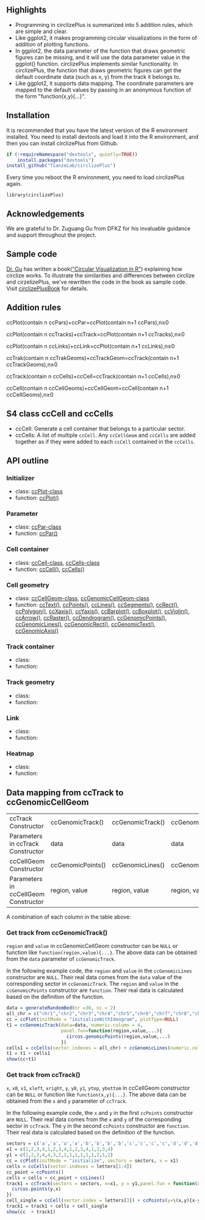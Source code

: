 ## Highlights

-   Programming in circlizePlus is summarized into 5 addition rules, which are simple and clear.
-   Like ggplot2, it makes programming circular visualizations in the form of addition of plotting functions.
-   In ggplot2, the data parameter of the function that draws geometric figures can be missing, and it will use the data parameter value in the ggplot() function. circlizePlus implements similar functionality. In circlizePlus, the function that draws geometric figures can get the default coordinate data (such as x, y) from the track it belongs to.
-   Like ggplot2, it supports data mapping. The coordinate parameters are mapped to the default values ​​by passing in an anonymous function of the form "function(x,y){...}".

## Installation

It is recommended that you have the latest version of the R environment installed. You need to install devtools and load it into the R environment, and then you can install circlizePlus from Github.

``` r
if (!requireNamespace("devtools", quietly=TRUE))
    install.packages("devtools")
install_github("TianzeLab/circlizePlus")
```

Every time you reboot the R environment, you need to load circlizePlus again.

`library(circlizePlus)`

## Acknowledgements

We are grateful to Dr. Zuguang Gu from DFKZ for his invaluable guidance and support throughout the project.

## Sample code

[Dr. Gu](https://github.com/jokergoo) has written a book(["Circular Visualization in R"](https://jokergoo.github.io/circlize_book/book/)) explaining how circlize works. To illustrate the similarities and differences between circlize and cirzelizePlus, we've rewritten the code in the book as sample code. Visit [circlizePlusBook](https://tianzelab.github.io/circlizePlusBook/) for details.

## Addition rules

ccPlot(contain n ccPars)+ccPar=ccPlot(contain n+1 ccPars),n≥0

ccPlot(contain n ccTracks)+ccTrack=ccPlot(contain n+1 ccTracks),n≥0

ccPlot(contain n ccLinks)+ccLink=ccPlot(contain n+1 ccLinks),n≥0

ccTrak(contain n ccTrakGeoms)+ccTrackGeom=ccTrack(contain n+1 ccTrackGeoms),n≥0

ccTrack(contain n ccCells)+ccCell=ccTrack(contain n+1 ccCells),n≥0

ccCell(contain n ccCellGeoms)+ccCellGeom=ccCell(contain n+1 ccCellGeoms),n≥0

## S4 class ccCell and ccCells

-   ccCell: Generate a cell container that belongs to a particular sector.
-   ccCells: A list of multiple `ccCell`. Any `ccCellGeom` and `ccCells` are added together as if they were added to each `ccCell` contained in the `ccCells`.

## API outline 

### Initializer
- class: [ccPlot-class](https://tianzelab.github.io/circlizePlus/reference/ccPlot-class.html)
- function: [ccPlot()](https://tianzelab.github.io/circlizePlus/reference/ccPlot.html)

### Parameter
- class: [ccPar-class](https://tianzelab.github.io/circlizePlus/reference/ccPar-class.html)
- function: [ccPar()](https://tianzelab.github.io/circlizePlus/reference/ccPar.html)

### Cell container
- class: [ccCell-class](https://tianzelab.github.io/circlizePlus/reference/ccCell-class.html), [ccCells-class](https://tianzelab.github.io/circlizePlus/reference/ccCells-class.html)
- function: [ccCell()](https://tianzelab.github.io/circlizePlus/reference/ccCell.html), [ccCells()](https://tianzelab.github.io/circlizePlus/reference/ccCells.html)

### Cell geometry
- class: [ccCellGeom-class](https://tianzelab.github.io/circlizePlus/reference/ccCellGeom-class.html), [ccGenomicCellGeom-class](https://tianzelab.github.io/circlizePlus/reference/ccGenomicCellGeom-class.html)
- function: [ccText()](https://tianzelab.github.io/circlizePlus/reference/ccText.html), [ccPoints()](https://tianzelab.github.io/circlizePlus/reference/ccPoints.html), [ccLines()](https://tianzelab.github.io/circlizePlus/reference/ccLines.html), [ccSegments()](https://tianzelab.github.io/circlizePlus/reference/ccSegments.html), [ccRect()](https://tianzelab.github.io/circlizePlus/reference/ccRect.html), [ccPolygon()](https://tianzelab.github.io/circlizePlus/reference/ccPolygon.html), [ccXaxis()](https://tianzelab.github.io/circlizePlus/reference/ccXaxis.html), [ccYaxis()](https://tianzelab.github.io/circlizePlus/reference/ccYaxis.html), [ccBarplot()](https://tianzelab.github.io/circlizePlus/reference/ccBarplot.html), [ccBoxplot()](https://tianzelab.github.io/circlizePlus/reference/ccBoxplot.html), [ccViolin()](https://tianzelab.github.io/circlizePlus/reference/ccViolin.html), [ccArrow()](https://tianzelab.github.io/circlizePlus/reference/ccArrow.html), [ccRaster()](https://tianzelab.github.io/circlizePlus/reference/ccRaster.html), [ccDendrogram()](https://tianzelab.github.io/circlizePlus/reference/ccDendrogram.html), [ccGenomicPoints()](https://tianzelab.github.io/circlizePlus/reference/ccGenomicPoints.html), [ccGenomicLines()](https://tianzelab.github.io/circlizePlus/reference/ccGenomicLines.html), [ccGenomicRect()](https://tianzelab.github.io/circlizePlus/reference/ccGenomicRect.html), [ccGenomicText()](https://tianzelab.github.io/circlizePlus/reference/ccGenomicText.html), [ccGenomicAxis()](https://tianzelab.github.io/circlizePlus/reference/ccGenomicAxis.html)

### Track container
- class: 
- function:

### Track geometry
- class: 
- function:

### Link
- class: 
- function:

### Heatmap
- class: 
- function:

## Data mapping from ccTrack to ccGenomicCellGeom

|                                      |                   |                  |                  |                  |           |            |             |           |                              |                |
|-------|-------|-------|-------|-------|-------|-------|-------|-------|-------|-------|
| ccTrack Constructor                  | ccGenomicTrack()  | ccGenomicTrack() | ccGenomicTrack() | ccGenomicTrack() | ccTrack() | ccTrack()  | ccTrack()   | ccTrack() | ccTrack()                    | ccTrack()      |
| Parameters in ccTrack Constructor    | data              | data             | data             | data             | x, y      | x, y       | x, y        | x, y      | x, y                         | x, y           |
| ccCellGeom Constructor               | ccGenomicPoints() | ccGenomicLines() | ccGenomicRect()  | ccGenomicText()  | ccLines() | ccPoints() | ccPolygon() | ccText()  | ccRect()                     | ccSegments()   |
| Parameters in ccCellGeom Constructor | region, value     | region, value    | region, value    | region, value    | x, y      | x, y       | x, y        | x, y      | xleft, ybottom, xright, ytop | x0, y0, x1, y1 |

A combination of each column in the table above:

### Get track from ccGenomicTrack()

`region` and `value` in ccGenomicCellGeom constructor can be `NULL` or function like `function(region,value){...}`. The above data can be obtained from the `data` parameter of `ccGenomicTrack`.

In the following example code, the `region` and `value` in the `ccGenomicLines` constructor are `NULL`. Their real data comes from the `data` value of the corresponding sector in `ccGenomicTrack`. The `region` and `value` in the `ccGenomicPoints` constructor are `function`. Their real data is calculated based on the definition of the function.

``` r
data = generateRandomBed(nr =30, nc = 2)
all_chr = c("chr1","chr2","chr3","chr4","chr5","chr6","chr7","chr8","chr9","chr10","chr11","chr12","chr13","chr14","chr15","chr16","chr17","chr18","chr19","chr20","chr21","chr22","chrX","chrY")
cc = ccPlot(initMode = "initializeWithIdeogram", plotType=NULL)
t1 = ccGenomicTrack(data=data, numeric.column = 4,
                    panel.fun=function(region,value,...){
                      circos.genomicPoints(region,value,...)
                    })
cells1 = ccCells(sector.indexes = all_chr) + ccGenomicLines(numeric.column=2) + ccGenomicPoints(region=\(region,value){region}, value=\(region,value){value}, numeric.column=2)
t1 = t1 + cells1
show(cc+t1)
```

### Get track from ccTrack()

`x`, `x0`, `x1`, `xleft`, `xright`, `y`, `y0`, `y1`, `ytop`, `ybottom` in ccCellGeom constructor can be `NULL` or function like `function(x,y){...}`. The above data can be obtained from the `x` and `y` parameter of `ccTrack`.

In the following example code, the `x` and `y` in the first `ccPoints` constructor are `NULL`. Their real data comes from the `x` and `y` of the corresponding sector in `ccTrack`. The `y` in the second `ccPoints` constructor are `function`. Their real data is calculated based on the definition of the function.

``` r
sectors = c('a','a','a','a','b','b','b','b','c','c','c','c','d','d','d','d')
x1 = c(1,2,3,4,1,2,3,4,1,2,3,4,1,2,3,4)
y1 = c(1,2,3,4,4,3,2,1,1,1,1,1,1,2,1,2)
cc = ccPlot(initMode = "initialize", sectors = sectors, x = x1)
cells = ccCells(sector.indexes = letters[1:4])
cc_point = ccPoints()
cells = cells + cc_point + ccLines()
track1 = ccTrack(sectors = sectors, x=x1, y = y1,panel.fun = function(x,y){
  circos.points(y,x)
})
cell_single = ccCell(sector.index = letters[3]) + ccPoints(y=\(x,y){x-y})
track1 = track1 + cells + cell_single
show(cc  + track1)
```

